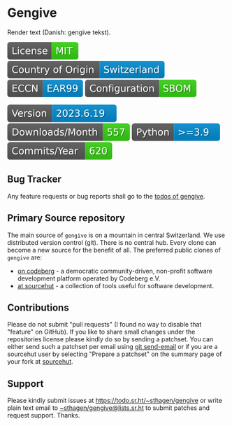 # Gengive

Render text (Danish: gengive tekst).

[![license](badges/license-spdx-mit.svg)](https://git.sr.ht/~sthagen/gengive/tree/default/item/LICENSE)
[![Country of Origin](badges/country-of-origin-name-switzerland-neutral.svg)](https://git.sr.ht/~sthagen/gengive/tree/default/item/COUNTRY-OF-ORIGIN)
[![Export Classification Control Number (ECCN)](badges/export-control-classification-number_eccn-ear99-neutral.svg)](https://git.sr.ht/~sthagen/gengive/tree/default/item/EXPORT-CONTROL-CLASSIFICATION-NUMBER)
[![Configuration](badges/configuration-sbom.svg)](third-party/index.html)

[![Version](badges/latest-release.svg)](https://pypi.python.org/pypi/gengive/)
[![Downloads](badges/downloads-per-month.svg)](https://pepy.tech/project/gengive)
[![Python](badges/python-versions.svg)](https://pypi.python.org/pypi/gengive/)
[![Maintenance Status](badges/commits-per-year.svg)](https://git.sr.ht/~sthagen/gengive/log)

## Bug Tracker

Any feature requests or bug reports shall go to the [todos of gengive](https://todo.sr.ht/~sthagen/gengive).

## Primary Source repository

The main source of `gengive` is on a mountain in central Switzerland.
We use distributed version control (git).
There is no central hub.
Every clone can become a new source for the benefit of all.
The preferred public clones of `gengive` are:

* [on codeberg](https://codeberg.org/sthagen/gengive) - a democratic community-driven, non-profit software development platform operated by Codeberg e.V.
* [at sourcehut](https://git.sr.ht/~sthagen/gengive) - a collection of tools useful for software development.

## Contributions

Please do not submit "pull requests" (I found no way to disable that "feature" on GitHub).
If you like to share small changes under the repositories license please kindly do so by sending a patchset.
You can either send such a patchset per email using [git send-email](https://git-send-email.io) or 
if you are a sourcehut user by selecting "Prepare a patchset" on the summary page of your fork at [sourcehut](https://git.sr.ht/).

## Support

Please kindly submit issues at <https://todo.sr.ht/~sthagen/gengive> or write plain text email to <~sthagen/gengive@lists.sr.ht> to submit patches and request support. Thanks.
